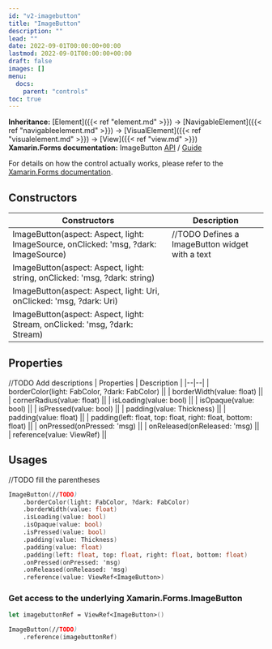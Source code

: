 ```yaml
---
id: "v2-imagebutton"
title: "ImageButton"
description: ""
lead: ""
date: 2022-09-01T00:00:00+00:00
lastmod: 2022-09-01T00:00:00+00:00
draft: false
images: []
menu:
  docs:
    parent: "controls"
toc: true
---
```


**Inheritance:** [Element]({{< ref "element.md" >}}) -> [NavigableElement]({{< ref "navigableelement.md" >}}) -> [VisualElement]({{< ref "visualelement.md" >}}) -> [View]({{< ref "view.md" >}})  
**Xamarin.Forms documentation:** ImageButton [API](https://docs.microsoft.com/en-us/dotnet/api/xamarin.forms.imagebutton) / [Guide](https://docs.microsoft.com/en-us/xamarin/xamarin-forms/user-interface/imagebutton)

For details on how the control actually works, please refer to the [Xamarin.Forms documentation](https://docs.microsoft.com/en-us/xamarin/xamarin-forms/user-interface/imagebutton).

## Constructors

| Constructors | Description |
|--|--|
| ImageButton(aspect: Aspect, light: ImageSource, onClicked: 'msg, ?dark: ImageSource) | //TODO Defines a ImageButton widget with a text |
| ImageButton(aspect: Aspect, light: string, onClicked: 'msg, ?dark: string) | | // TODO
| ImageButton(aspect: Aspect, light: Uri, onClicked: 'msg, ?dark: Uri) || // TODO
| ImageButton(aspect: Aspect, light: Stream, onClicked: 'msg, ?dark: Stream) || //TODO


## Properties
//TODO Add descriptions 
| Properties | Description |
|--|--|
| borderColor(light: FabColor, ?dark: FabColor) ||
| borderWidth(value: float) ||
| cornerRadius(value: float) ||
| isLoading(value: bool) ||
| isOpaque(value: bool) ||
| isPressed(value: bool) ||
| padding(value: Thickness) ||
| padding(value: float) ||
| padding(left: float, top: float, right: float, bottom: float) ||
| onPressed(onPressed: 'msg) ||
| onReleased(onReleased: 'msg) ||
| reference(value: ViewRef<ImageButton>) ||


## Usages
//TODO fill the parentheses
```fs
ImageButton(//TODO)
    .borderColor(light: FabColor, ?dark: FabColor) 
    .borderWidth(value: float) 
    .isLoading(value: bool) 
    .isOpaque(value: bool) 
    .isPressed(value: bool) 
    .padding(value: Thickness) 
    .padding(value: float) 
    .padding(left: float, top: float, right: float, bottom: float) 
    .onPressed(onPressed: 'msg) 
    .onReleased(onReleased: 'msg) 
    .reference(value: ViewRef<ImageButton>) 
```

### Get access to the underlying Xamarin.Forms.ImageButton

```fs
let imagebuttonRef = ViewRef<ImageButton>()

ImageButton(//TODO)
    .reference(imagebuttonRef)
```
